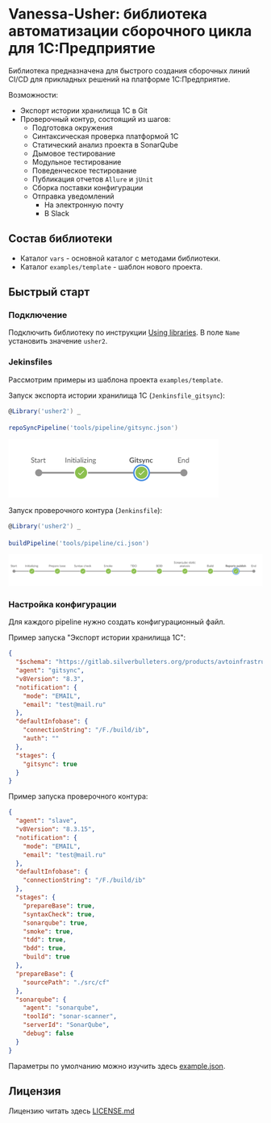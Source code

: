 # Vanessa-Usher: библиотека автоматизации сборочного цикла для 1С:Предприятие

Библиотека предназначена для быстрого создания сборочных линий CI/CD для прикладных решений на платформе 1С:Предприятие.

Возможности:
* Экспорт истории хранилища 1С в Git
* Проверочный контур, состоящий из шагов:
  * Подготовка окружения
  * Синтаксическая проверка платформой 1С
  * Статический анализ проекта в SonarQube
  * Дымовое тестирование
  * Модульное тестирование
  * Поведенческое тестирование
  * Публикация отчетов `Allure` и `jUnit`
  * Сборка поставки конфигурации
  * Отправка уведомлений
    * На электронную почту
    * В Slack

## Состав библиотеки
* Каталог `vars` - основной каталог с методами библиотеки.
* Каталог `examples/template` - шаблон нового проекта.

## Быстрый старт

### Подключение

Подключить библиотеку по инструкции [Using libraries](https://jenkins.io/doc/book/pipeline/shared-libraries/#using-libraries).
В поле `Name` установить значение `usher2`.

### Jekinsfiles

Рассмотрим примеры из шаблона проекта `examples/template`.

Запуск экспорта истории хранилища 1С (`Jenkinsfile_gitsync`):

```groovy
@Library('usher2') _

repoSyncPipeline('tools/pipeline/gitsync.json')
```

![image-20210810132241700](/resources/images/pipe_gitsync.png)

Запуск проверочного контура (`Jenkinsfile`):

```groovy
@Library('usher2') _

buildPipeline('tools/pipeline/ci.json')
```

![image-20210810132219338](/resources/images/pipe_ci.png)

### Настройка конфигурации

Для каждого pipeline нужно создать конфигурационный файл. 

Пример запуска "Экспорт истории хранилища 1С":
```json
{
  "$schema": "https://gitlab.silverbulleters.org/products/avtoinfrastruktura/vanessa-usher2/-/raw/develop/resources/schema.json",
  "agent": "gitsync",
  "v8Version": "8.3",
  "notification": {
    "mode": "EMAIL",
    "email": "test@mail.ru"
  },
  "defaultInfobase": {
    "connectionString": "/F./build/ib",
    "auth": ""
  },
  "stages": {
    "gitsync": true
  }
}
```

Пример запуска проверочного контура:
```json
{
  "agent": "slave",
  "v8Version": "8.3.15",
  "notification": {
    "mode": "EMAIL",
    "email": "test@mail.ru"
  },
  "defaultInfobase": {
    "connectionString": "/F./build/ib"
  },
  "stages": {
    "prepareBase": true,
    "syntaxCheck": true,
    "sonarqube": true,
    "smoke": true,
    "tdd": true,
    "bdd": true,
    "build": true
  },
  "prepareBase": {
    "sourcePath": "./src/cf"
  },
  "sonarqube": {
    "agent": "sonarqube",
    "toolId": "sonar-scanner",
    "serverId": "SonarQube",
    "debug": false
  }
}
```

Параметры по умолчанию можно изучить здесь [example.json](resources/example.json).

## Лицензия

Лицензию читать здесь [LICENSE.md](LICENSE.md)
